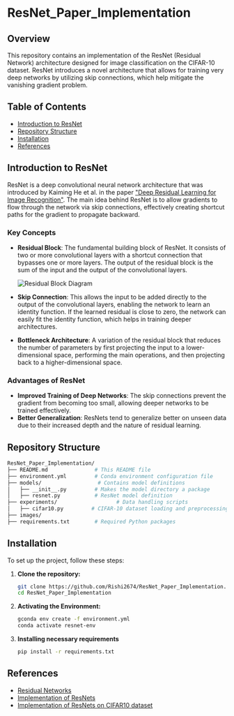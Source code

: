 # ResNet_Paper_Implementation

## Overview

This repository contains an implementation of the ResNet (Residual Network) architecture designed for image classification on the CIFAR-10 dataset. ResNet introduces a novel architecture that allows for training very deep networks by utilizing skip connections, which help mitigate the vanishing gradient problem.

## Table of Contents
- [Introduction to ResNet](#introduction-to-resnet)
- [Repository Structure](#repository-structure)
- [Installation](#installation)
- [References](#references)

## Introduction to ResNet

ResNet is a deep convolutional neural network architecture that was introduced by Kaiming He et al. in the paper ["Deep Residual Learning for Image Recognition"](https://arxiv.org/abs/1512.03385). The main idea behind ResNet is to allow gradients to flow through the network via skip connections, effectively creating shortcut paths for the gradient to propagate backward.

### Key Concepts
- **Residual Block**: The fundamental building block of ResNet. It consists of two or more convolutional layers with a shortcut connection that bypasses one or more layers. The output of the residual block is the sum of the input and the output of the convolutional layers.

  ![Residual Block Diagram](images/residual_building_blocks.png)

- **Skip Connection**: This allows the input to be added directly to the output of the convolutional layers, enabling the network to learn an identity function. If the learned residual is close to zero, the network can easily fit the identity function, which helps in training deeper architectures.

- **Bottleneck Architecture**: A variation of the residual block that reduces the number of parameters by first projecting the input to a lower-dimensional space, performing the main operations, and then projecting back to a higher-dimensional space.

### Advantages of ResNet
- **Improved Training of Deep Networks**: The skip connections prevent the gradient from becoming too small, allowing deeper networks to be trained effectively.
- **Better Generalization**: ResNets tend to generalize better on unseen data due to their increased depth and the nature of residual learning.

## Repository Structure
```bash
ResNet_Paper_Implementation/
├── README.md               # This README file
├── environment.yml         # Conda environment configuration file                
├── models/                  # Contains model definitions
│   ├── __init__.py         # Makes the model directory a package
│   ├── resnet.py           # ResNet model definition
├── experiments/                   # Data handling scripts
│   ├── cifar10.py         # CIFAR-10 dataset loading and preprocessing
├── images/
├── requirements.txt        # Required Python packages

```
## Installation

To set up the project, follow these steps:

1. **Clone the repository:**
   ```bash
   git clone https://github.com/Rishi2674/ResNet_Paper_Implementation.git
   cd ResNet_Paper_Implementation
   ```

2. **Activating the Environment:**
   ```bash
   gconda env create -f environment.yml
   conda activate resnet-env
   ```

3. **Installing necessary requirements**
   ```bash
   pip install -r requirements.txt
   ```

## References
- [Residual Networks](https://arxiv.org/abs/1512.03385)
- [Implementation of ResNets](https://nn.labml.ai/resnet/index.html)
- [Implementation of ResNets on CIFAR10 dataset](https://nn.labml.ai/resnet/experiment.html)



